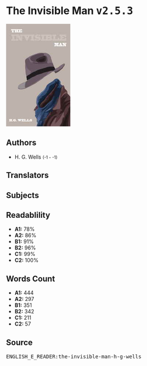 # The Invisible Man <kbd>v2.5.3</kbd>

![](./cover.medium.jpg "")

## Authors


 - H. G. Wells <small>(-1 - -1)</small>

## Translators



## Subjects



## Readablility


 - **A1:** 78%
 - **A2:** 86%
 - **B1:** 91%
 - **B2:** 96%
 - **C1:** 99%
 - **C2:** 100%

## Words Count


 - **A1:** 444
 - **A2:** 297
 - **B1:** 351
 - **B2:** 342
 - **C1:** 211
 - **C2:** 57

## Source


<kbd>ENGLISH_E_READER:the-invisible-man-h-g-wells</kbd>
